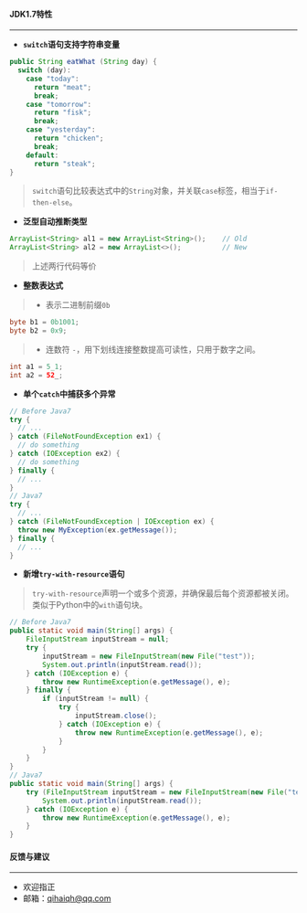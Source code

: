 
#### JDK1.7特性
----
- **`switch`语句支持字符串变量**
``` java
public String eatWhat (String day) {
  switch (day):
    case "today": 
      return "meat";
      break;
    case "tomorrow": 
      return "fisk";
      break;
    case "yesterday": 
      return "chicken";
      break;
    default: 
      return "steak";
}
```
>`switch`语句比较表达式中的`String`对象，并关联`case`标签，相当于`if-then-else`。

- **泛型自动推断类型**
``` java
ArrayList<String> al1 = new ArrayList<String>();    // Old
ArrayList<String> al2 = new ArrayList<>();          // New
```
>上述两行代码等价

- **整数表达式**
> - 表示二进制前缀`0b`
``` java
byte b1 = 0b1001;
byte b2 = 0x9;
```
> - 连数符 `-`，用下划线连接整数提高可读性，只用于数字之间。
``` java
int a1 = 5_1;
int a2 = 52_;
```

- **单个`catch`中捕获多个异常**

```java
// Before Java7 
try {
  // ...
} catch (FileNotFoundException ex1) {
  // do something
} catch (IOException ex2) {
  // do something
} finally {
  // ...
}
// Java7
try {
  // ...
} catch (FileNotFoundException | IOException ex) {
  throw new MyException(ex.getMessage());
} finally {
  // ...
}
```

- **新增`try-with-resource`语句**

> `try-with-resource`声明一个或多个资源，并确保最后每个资源都被关闭。
> 类似于Python中的`with`语句块。

``` java
// Before Java7
public static void main(String[] args) {
    FileInputStream inputStream = null;
    try {
        inputStream = new FileInputStream(new File("test"));
        System.out.println(inputStream.read());
    } catch (IOException e) {
        throw new RuntimeException(e.getMessage(), e);
    } finally {
        if (inputStream != null) {
            try {
                inputStream.close();
            } catch (IOException e) {
                throw new RuntimeException(e.getMessage(), e);
            }
        }
    }
}
// Java7
public static void main(String[] args) {
    try (FileInputStream inputStream = new FileInputStream(new File("test"))) {
        System.out.println(inputStream.read());
    } catch (IOException e) {
        throw new RuntimeException(e.getMessage(), e);
    }
}
```

#### 反馈与建议
---
- 欢迎指正
- 邮箱：<qihaiqh@qq.com>
